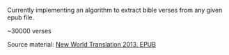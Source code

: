 Currently implementing an algorithm to extract
bible verses from any given epub file.

~30000 verses

Source material: [New World Translation 2013. EPUB](https://www.jw.org/en/library/bible/)